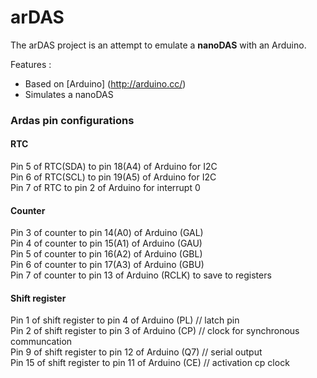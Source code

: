 # arDAS
The arDAS project is an attempt to emulate a **nanoDAS** with an Arduino.

Features :
* Based on [Arduino] (http://arduino.cc/)
* Simulates a nanoDAS

 
### Ardas pin configurations



#### RTC
Pin 5 of RTC(SDA) to pin 18(A4) of Arduino for I2C  
Pin 6 of RTC(SCL) to pin 19(A5) of Arduino for I2C  
Pin 7 of RTC to pin 2 of Arduino for interrupt 0  

#### Counter
Pin 3 of counter to pin 14(A0) of Arduino (GAL)  
Pin 4 of counter to pin 15(A1) of Arduino (GAU)  
Pin 5 of counter to pin 16(A2) of Arduino (GBL)  
Pin 6 of counter to pin 17(A3) of Arduino (GBU)  
Pin 7 of counter to pin 13 of Arduino (RCLK) to save to registers  

#### Shift register
Pin 1 of shift register to pin 4 of Arduino (PL)     // latch pin  
Pin 2 of shift register to pin 3 of Arduino (CP)    // clock for synchronous communcation  
Pin 9 of shift register to pin 12 of Arduino (Q7)    // serial output  
Pin 15 of shift register to pin 11 of Arduino (CE)  // activation cp clock  


